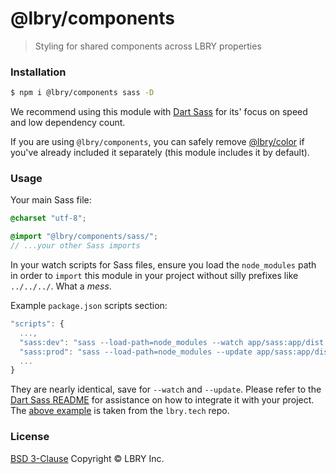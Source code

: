 # @lbry/components
> Styling for shared components across LBRY properties



### Installation

```bash
$ npm i @lbry/components sass -D
```

We recommend using this module with [Dart Sass](https://www.npmjs.com/package/sass) for its' focus on speed and low dependency count.

If you are using `@lbry/components`, you can safely remove [@lbry/color](https://github.com/lbryio/color) if you've already included it separately (this module includes it by default).



### Usage

Your main Sass file:

```scss
@charset "utf-8";

@import "@lbry/components/sass/";
// ...your other Sass imports
```

In your watch scripts for Sass files, ensure you load the `node_modules` path in order to `import` this module in your project without silly prefixes like `../../../`. What a _mess_.

Example `package.json` scripts section:

```js
"scripts": {
  ...,
  "sass:dev": "sass --load-path=node_modules --watch app/sass:app/dist --style compressed",
  "sass:prod": "sass --load-path=node_modules --update app/sass:app/dist --style compressed",
  ...
}
```

They are nearly identical, save for `--watch` and `--update`. Please refer to the [Dart Sass README](https://github.com/sass/dart-sass/blob/master/README.md) for assistance on how to integrate it with your project. The [above example](https://github.com/lbryio/lbry.tech/blob/master/package.json) is taken from the `lbry.tech` repo.



### License

[BSD 3-Clause](LICENSE) Copyright © LBRY Inc.

